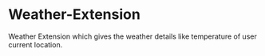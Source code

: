 # Weather-Extension
Weather Extension which gives the weather details like temperature of user current location.
